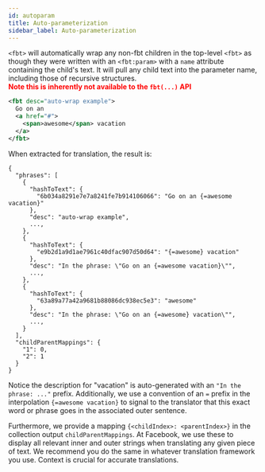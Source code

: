 ```yaml
---
id: autoparam
title: Auto-parameterization
sidebar_label: Auto-parameterization
---
```


`<fbt>` will automatically wrap any non-fbt children in the top-level
`<fbt>` as though they were written with an `<fbt:param>` with a
`name` attribute containing the child's text.  It will pull any child
text into the parameter name, including those of recursive structures.   
<span style="color:red"> **Note this is inherently not available to
the `fbt(...)` API** </span>


```xml
<fbt desc="auto-wrap example">
  Go on an
  <a href="#">
    <span>awesome</span> vacation
  </a>
</fbt>
```

When extracted for translation, the result is:

```
{
  "phrases": [
    {
      "hashToText": {
        "6b034a8291e7e7a8241fe7b914106066": "Go on an {=awesome vacation}"
      },
      "desc": "auto-wrap example",
      ...,
    },
    {
      "hashToText": {
        "e9b2d1a9d1ae7961c40dfac907d50d64": "{=awesome} vacation"
      },
      "desc": "In the phrase: \"Go on an {=awesome vacation}\"",
      ...,
    },
    {
      "hashToText": {
        "63a89a77a42a9681b88086dc938ec5e3": "awesome"
      },
      "desc": "In the phrase: \"Go on an {=awesome} vacation\"",
      ...,
    }
  ],
  "childParentMappings": {
    "1": 0,
    "2": 1
  }
}
```

Notice the description for "vacation" is auto-generated with an `"In
the phrase: ..."` prefix.  Additionally, we use a convention of an `=`
prefix in the interpolation `{=awesome vacation}` to signal to the
translator that this exact word or phrase goes in the associated outer
sentence.

Furthermore, we provide a mapping `{<childIndex>: <parentIndex>}` in
the collection output `childParentMappings`.  At Facebook, we use
these to display all relevant inner and outer strings when translating
any given piece of text.  We recommend you do the same in whatever
translation framework you use.  Context is crucial for accurate
translations.
